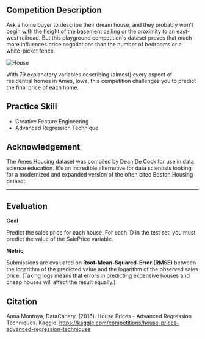 **Competition Description**
--

Ask a home buyer to describe their dream house, and they probably won't begin with the height of the basement ceiling or the proximity to an east-west railroad. But this playground competition's dataset proves that much more influences price negotiations than the number of bedrooms or a white-picket fence.

![House](https://img.freepik.com/free-photo/house-isolated-field_1303-23773.jpg?w=1380&t=st=1701754303~exp=1701754903~hmac=615879ebc6f9b03f827bdfc0608a647c0f0e26fd10c04f4e9e35bb62bfb1e511)

With 79 explanatory variables describing (almost) every aspect of residential homes in Ames, Iowa, this competition challenges you to predict the final price of each home.

Practice Skill
--

- Creative Feature Engineering
- Advanced Regression Technique

Acknowledgement
--

The Ames Housing dataset was compiled by Dean De Cock for use in data science education. It's an incredible alternative for data scientists looking for a modernized and expanded version of the often cited Boston Housing dataset. 

---

Evaluation
--

**Goal**

Predict the sales price for each house. For each ID in the test set, you must predict the value of the SalePrice variable.

**Metric**

Submissions are evaluated on **Root-Mean-Squared-Error (RMSE)** between the logarithm of the predicted value and the logarithm of the observed sales price. (Taking logs means that errors in predicting expensive houses and cheap houses will affect the result equally.)

Citation
--

Anna Montoya, DataCanary. (2016). House Prices - Advanced Regression Techniques. Kaggle. https://kaggle.com/competitions/house-prices-advanced-regression-techniques
